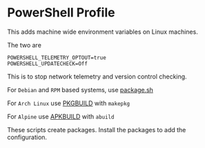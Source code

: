 # PowerShell Profile

This adds machine wide environment variables on Linux machines.

The two are

```
POWERSHELL_TELEMETRY_OPTOUT=true
POWERSHELL_UPDATECHECK=Off
```

This is to stop network telemetry and version control checking.

For `Debian` and `RPM` based systems, use [package.sh](package.sh)

For `Arch Linux` use [PKGBUILD](PKGBUILD) with `makepkg`

For `Alpine` use [APKBUILD](APKBUILD) with `abuild`

These scripts create packages. Install the packages to add the configuration.
